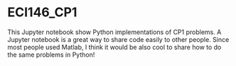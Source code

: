 # ECI146_CP1

This Jupyter notebook show Python implementations of CP1 problems.
A Jupyter notebook is a great way to share code easily to other people.
Since most people used Matlab, I think it would be also cool to share how to do the same problems in Python!
